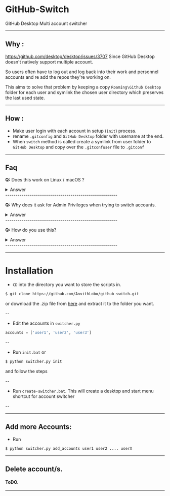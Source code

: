 # GitHub-Switch
 GitHub Desktop Multi account switcher

--------------
## Why  : 
https://github.com/desktop/desktop/issues/3707
Since GitHub Desktop doesn't natively support multiple account. 

So users often have to log out and log back into their work and personnel accounts and re add the repos they're working on.

This aims to solve that problem by keeping a copy `Roaming\Github Desktop` folder for each user and symlink the chosen user directory which preserves the last used state.

------------------

## How  :
* Make user login with each account in setup (`init`) process.
* rename `.gitconfig` and `GitHub Desktop` folder with username at the end.
* When `switch` method is called create a symlink from user folder to `GitHub Desktop` and copy over the `.gitconfuser` file to `.gitconf`


------------------
## Faq
**Q:** Does this work on Linux / macOS ?
<details>
  <summary>Answer</summary>
No this script only support windows for now. Feel free to open a pull request if you have a patch for Linux / macOS
</details>
-------------------------------------------------------

**Q:** Why does it ask for Admin Privileges when trying to switch accounts.

<details>
  <summary>Answer</summary>
`mklink` on Windows needs admin privileges to create symlinks. (if someone has a better solution please open an issue / pull request)
</details>
-------------------------------------------------------

**Q:** How do you use this? 

<details>
  <summary>Answer</summary>
**A:** Check the installation section here. 
</details>
-------------------------------------------------------



-----
# Installation

- `CD` into the directory you want to store the scripts in.
```bash
$ git clone https://github.com/AnvithLobo/github-switch.git
```
or download the .zip file from [here](https://github.com/AnvithLobo/github-switch/archive/refs/heads/main.zip) and extract it to the folder you want.

--
- Edit the accounts in `switcher.py`
```python
accounts = ['user1', 'user2', 'user3']
```
--
- Run `init.bat` or 
```bash
$ python switcher.py init
```
 and follow the steps

--

- Run `create-switcher.bat`. This will create a desktop and start menu shortcut for account switcher

--

-----------
## Add more Accounts:

- Run 
```bash
$ python switcher.py add_accounts user1 user2 .... userX
```
---

## Delete account/s.
#### ToDO.

---

